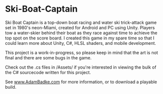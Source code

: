 # Ski-Boat-Captain
Ski Boat Captain is a top-down boat racing and water ski trick-attack game set in 1980's neon-Miami, created for Android and PC using Unity. Players tow a water-skier behind their boat as they race against time to achieve the top spot on the score board. I created this game in my spare time so that I could learn more about Unity, C#, HLSL shaders, and mobile development.

This project is a work-in-progress, so please keep in mind that the art is not final and there are some bugs in the game.

Check out the .cs files in /Assets/ if you're interested in viewing the bulk of the C# sourcecode written for this project.

See www.AdamBadke.com for more information, or to download a playable build.
